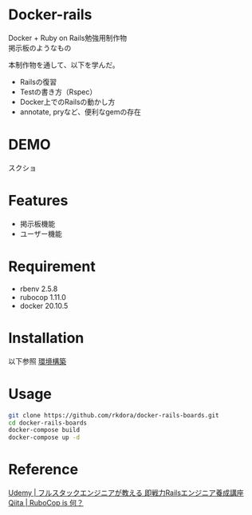 # Docker-rails
Docker + Ruby on Rails勉強用制作物  
掲示板のようなもの

本制作物を通して、以下を学んだ。
- Railsの復習
- Testの書き方（Rspec）
- Docker上でのRailsの動かし方
- annotate, pryなど、便利なgemの存在

# DEMO

スクショ

# Features

- 掲示板機能
- ユーザー機能

# Requirement

- rbenv 2.5.8
- rubocop 1.11.0
- docker 20.10.5

# Installation
以下参照
[環境構築](memo.md)

# Usage

```bash
git clone https://github.com/rkdora/docker-rails-boards.git
cd docker-rails-boards
docker-compose build
docker-compose up -d
```

# Reference

[Udemy | フルスタックエンジニアが教える 即戦力Railsエンジニア養成講座](https://www.udemy.com/course/rails-kj/)  
[Qiita | RuboCop is 何？](https://qiita.com/tomohiii/items/1a17018b5a48b8284a8b)